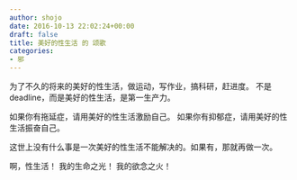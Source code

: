 ```yaml
---
author: shojo
date: 2016-10-13 22:02:24+00:00
draft: false
title: 美好的性生活 的 颂歌
categories:
- 邪
---
```


为了不久的将来的美好的性生活，做运动，写作业，搞科研，赶进度。
不是deadline，而是美好的性生活，是第一生产力。

如果你有拖延症，请用美好的性生活激励自己。
如果你有抑郁症，请用美好的性生活振奋自己。

这世上没有什么事是一次美好的性生活不能解决的。如果有，那就再做一次。

啊，性生活！
我的生命之光！
我的欲念之火！

